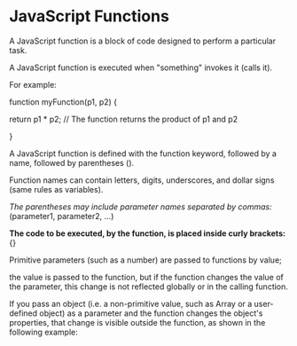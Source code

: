 # JavaScript Functions

A JavaScript function is a block of code designed to perform a particular task.

A JavaScript function is executed when "something" invokes it (calls it).

For example:


function myFunction(p1, p2) {

  return p1 * p2;   // The function returns the product of p1 and p2

}



A JavaScript function is defined with the function keyword, followed by a name, followed by parentheses ().

Function names can contain letters, digits, underscores, and dollar signs (same rules as variables).

*The parentheses may include parameter names separated by commas:*
(parameter1, parameter2, ...)

**The code to be executed, by the function, is placed inside curly brackets:** {}

Primitive parameters (such as a number) are passed to functions by value;

the value is passed to the function, but if the function changes the value of the parameter, this change is not reflected globally or in the calling function.

If you pass an object (i.e. a non-primitive value, such as Array or a user-defined object) as a parameter and the function changes the object's properties,
that change is visible outside the function, as shown in the following example:
